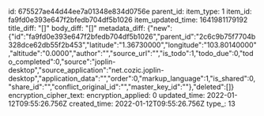 id: 675527ae44d44ee7a01348e834d0756e
parent_id: 
item_type: 1
item_id: fa9fd0e393e647f2bfedb704df5b1026
item_updated_time: 1641981179192
title_diff: "[]"
body_diff: "[]"
metadata_diff: {"new":{"id":"fa9fd0e393e647f2bfedb704df5b1026","parent_id":"2c6c9b75f7704b328dce62db55f2b453","latitude":"1.36730000","longitude":"103.80140000","altitude":"0.0000","author":"","source_url":"","is_todo":1,"todo_due":0,"todo_completed":0,"source":"joplin-desktop","source_application":"net.cozic.joplin-desktop","application_data":"","order":0,"markup_language":1,"is_shared":0,"share_id":"","conflict_original_id":"","master_key_id":""},"deleted":[]}
encryption_cipher_text: 
encryption_applied: 0
updated_time: 2022-01-12T09:55:26.756Z
created_time: 2022-01-12T09:55:26.756Z
type_: 13